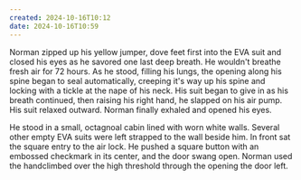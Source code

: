 ```yaml
---
created: 2024-10-16T10:12
date: 2024-10-16T10:59
---
```


Norman zipped up his yellow jumper, dove feet first into the EVA suit and closed his eyes as he savored one last deep breath. He wouldn't breathe fresh air for 72 hours. As he stood, filling his lungs, the opening along his spine began to seal automatically, creeping it's way up his spine and locking with a tickle at the nape of his neck. His suit began to give in as his breath continued, then raising his right hand, he slapped on his air pump. His suit relaxed outward. Norman finally exhaled and opened his eyes.

He stood in a small, octagnoal cabin lined with worn white walls. Several other empty EVA suits were left strapped to the wall beside him. In front sat the square entry to the air lock. He pushed a square button with an embossed checkmark in its center, and the door swang open. Norman used the handclimbed over the high threshold through the opening the door left. 